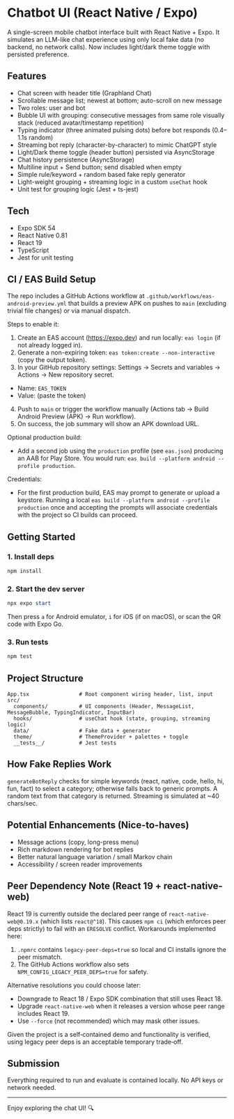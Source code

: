 # Chatbot UI (React Native / Expo)

A single-screen mobile chatbot interface built with React Native + Expo. It simulates an LLM-like chat experience using only local fake data (no backend, no network calls). Now includes light/dark theme toggle with persisted preference.

## Features
- Chat screen with header title (Graphland Chat)
- Scrollable message list; newest at bottom; auto-scroll on new message
- Two roles: user and bot
- Bubble UI with grouping: consecutive messages from same role visually stack (reduced avatar/timestamp repetition)
- Typing indicator (three animated pulsing dots) before bot responds (0.4–1.1s random)
- Streaming bot reply (character-by-character) to mimic ChatGPT style
- Light/Dark theme toggle (header button) persisted via AsyncStorage
- Chat history persistence (AsyncStorage)
- Multiline input + Send button; send disabled when empty
- Simple rule/keyword + random based fake reply generator
- Light-weight grouping + streaming logic in a custom `useChat` hook
- Unit test for grouping logic (Jest + ts-jest)

## Tech
- Expo SDK 54
- React Native 0.81
- React 19
- TypeScript
- Jest for unit testing

## CI / EAS Build Setup
The repo includes a GitHub Actions workflow at `.github/workflows/eas-android-preview.yml` that builds a preview APK on pushes to `main` (excluding trivial file changes) or via manual dispatch.

Steps to enable it:
1. Create an EAS account (https://expo.dev) and run locally: `eas login` (if not already logged in).
2. Generate a non-expiring token: `eas token:create --non-interactive` (copy the output token).
3. In your GitHub repository settings: Settings → Secrets and variables → Actions → New repository secret.
  - Name: `EAS_TOKEN`
  - Value: (paste the token)
4. Push to `main` or trigger the workflow manually (Actions tab → Build Android Preview (APK) → Run workflow).
5. On success, the job summary will show an APK download URL.

Optional production build:
- Add a second job using the `production` profile (see `eas.json`) producing an AAB for Play Store. You would run: `eas build --platform android --profile production`.

Credentials:
- For the first production build, EAS may prompt to generate or upload a keystore. Running a local `eas build --platform android --profile production` once and accepting the prompts will associate credentials with the project so CI builds can proceed.

## Getting Started

### 1. Install deps
```powershell
npm install
```

### 2. Start the dev server
```powershell
npx expo start
```
Then press `a` for Android emulator, `i` for iOS (if on macOS), or scan the QR code with Expo Go.

### 3. Run tests
```powershell
npm test
```

## Project Structure
```
App.tsx                # Root component wiring header, list, input
src/
  components/          # UI components (Header, MessageList, MessageBubble, TypingIndicator, InputBar)
  hooks/               # useChat hook (state, grouping, streaming logic)
  data/                # Fake data + generator
  theme/               # ThemeProvider + palettes + toggle
  __tests__/           # Jest tests
```

## How Fake Replies Work
`generateBotReply` checks for simple keywords (react, native, code, hello, hi, fun, fact) to select a category; otherwise falls back to generic prompts. A random text from that category is returned. Streaming is simulated at ~40 chars/sec.

## Potential Enhancements (Nice-to-haves)
- Message actions (copy, long-press menu)
- Rich markdown rendering for bot replies
- Better natural language variation / small Markov chain
- Accessibility / screen reader improvements

## Peer Dependency Note (React 19 + react-native-web)
React 19 is currently outside the declared peer range of `react-native-web@0.19.x` (which lists `react@^18`). This causes `npm ci` (which enforces peer deps strictly) to fail with an `ERESOLVE` conflict. Workarounds implemented here:

1. `.npmrc` contains `legacy-peer-deps=true` so local and CI installs ignore the peer mismatch.
2. The GitHub Actions workflow also sets `NPM_CONFIG_LEGACY_PEER_DEPS=true` for safety.

Alternative resolutions you could choose later:
- Downgrade to React 18 / Expo SDK combination that still uses React 18.
- Upgrade `react-native-web` when it releases a version whose peer range includes React 19.
- Use `--force` (not recommended) which may mask other issues.

Given the project is a self‑contained demo and functionality is verified, using legacy peer deps is an acceptable temporary trade‑off.

## Submission
Everything required to run and evaluate is contained locally. No API keys or network needed.

---
Enjoy exploring the chat UI! 🔍
